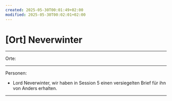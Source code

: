 ```yaml
---
created: 2025-05-30T00:01:49+02:00
modified: 2025-05-30T00:02:01+02:00
---
```


# [Ort] Neverwinter

* * *

Orte:


* * *

Personen:
- Lord Neverwinter, wir haben in Session 5 einen versiegelten Brief für ihn von Anders erhalten.

* * *
